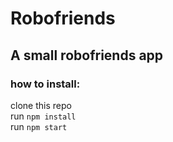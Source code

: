 # Robofriends
## A small robofriends app
### how to install:
clone this repo<br/>
run `npm install`<br/>
run `npm start`

